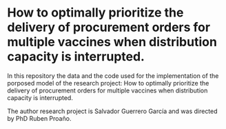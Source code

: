 # How to optimally prioritize the delivery of procurement orders for multiple vaccines when distribution capacity is interrupted.

In this repository the data and the code used for the implementation of the porposed model of the research project: How to optimally prioritize the delivery of
procurement orders for multiple vaccines when distribution capacity is interrupted.

The author research project is Salvador Guerrero García and was directed by PhD Ruben Proaño.
